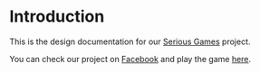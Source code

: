 # Introduction

This is the design documentation for our [Serious Games](https://wwwx.cs.unc.edu/Courses/comp585-s17/) project.

You can check our project on [Facebook](https://www.facebook.com/thehotseatbot/) and play the game [here](https://m.me/thehotseatbot).
